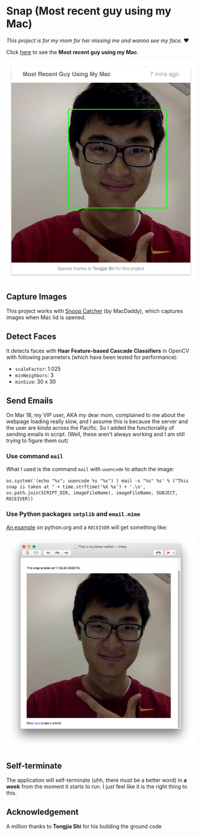# Snap (Most recent guy using my Mac)

*This project is for my mom for her missing me and wanna see my face.* ❤️

Click [here](http://www-scf.usc.edu/~yankuanz/snap/) to see the **Most recent guy using my Mac**.

![Demo](demo.png)

## Capture Images
This project works with [Snoop Catcher](https://itunes.apple.com/us/app/snoop-catcher/id987378024?mt=12) (by MacDaddy), which captures images when Mac lid is opened.

## Detect Faces
It detects faces with **Haar Feature-based Cascade Classifiers** in OpenCV with following parameters (which have been tested for performance):

-  `scaleFactor`: 1.025
-  `minNeighbors`: 3
-  `minSize`: 30 x 30

## Send Emails
On Mar 18, my VIP user, AKA my dear mom, complained to me about the webpage loading really slow, and I assume this is because the server and the user are *kinda* across the Pacific. So I added the functionality of sending emails in script. (Well, these aren't always working and I am still trying to figure them out)

### Use command `mail`
What I used is the command `mail` with `uuencode` to attach the image:
	
	os.system('(echo "%s"; uuencode %s "%s") | mail -s "%s" %s' % ("This snap is taken at " + time.strftime('%X %x') + '.\n', os.path.join(SCRIPT_DIR, imageFileName), imageFileName, SUBJECT, RECEIVER))  

### Use Python packages `smtplib` and `email.mime`
[An example](https://docs.python.org/2/library/email-examples.html) on python.org and a `RECEIVER` will get something like:

![Email Sample](emaildemo.png)

## Self-terminate
The application will self-terminate (uhh, there must be a better word) in **a week** from the moment it starts to run. I just feel like it is the right thing to this.

## Acknowledgement 
A million thanks to **Tongjia Shi** for his building the ground code

